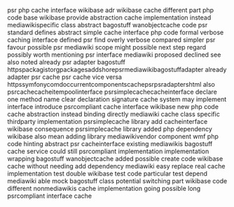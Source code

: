 psr php cache interface wikibase adr wikibase cache different part php code base wikibase provide abstraction cache implementation instead mediawikispecific class abstract bagostuff wanobjectcache code psr standard defines abstract simple cache interface php code formal verbose caching interface defined psr find overly verbose compared simpler psr favour possible psr mediawiki scope might possible next step regard possibly worth mentioning psr interface mediawiki proposed declined see also noted already psr adapter bagostuff httpspackagistorgpackagesaddshorepsrmediawikibagostuffadapter already adapter psr cache psr cache vice versa httpssymfonycomdoccurrentcomponentscachepsrpsradaptershtml also psrcachecacheitempoolinterface psrsimplecachecacheinterface declare one method name clear declaration signature cache system may implement interface introduce psrcompliant cache interface wikibase new php code cache abstraction instead binding directly mediawiki cache class specific thirdparty implementation psrsimplecache library add cacheinterface wikibase consequence psrsimplecache library added php dependency wikibase also mean adding library mediawikivendor component wmf php code hinting abstract psr cacheinterface existing mediawikis bagostuff cache service could still psrcompliant implementation implementation wrapping bagostuff wanobjectcache added possible create code wikibase cache without needing add dependency mediawiki easy replace real cache implementation test double wikibase test code particular test depend mediawiki able mock bagostuff class potential switching part wikibase code different nonmediawikis cache implementation going possible long psrcompliant interface cache